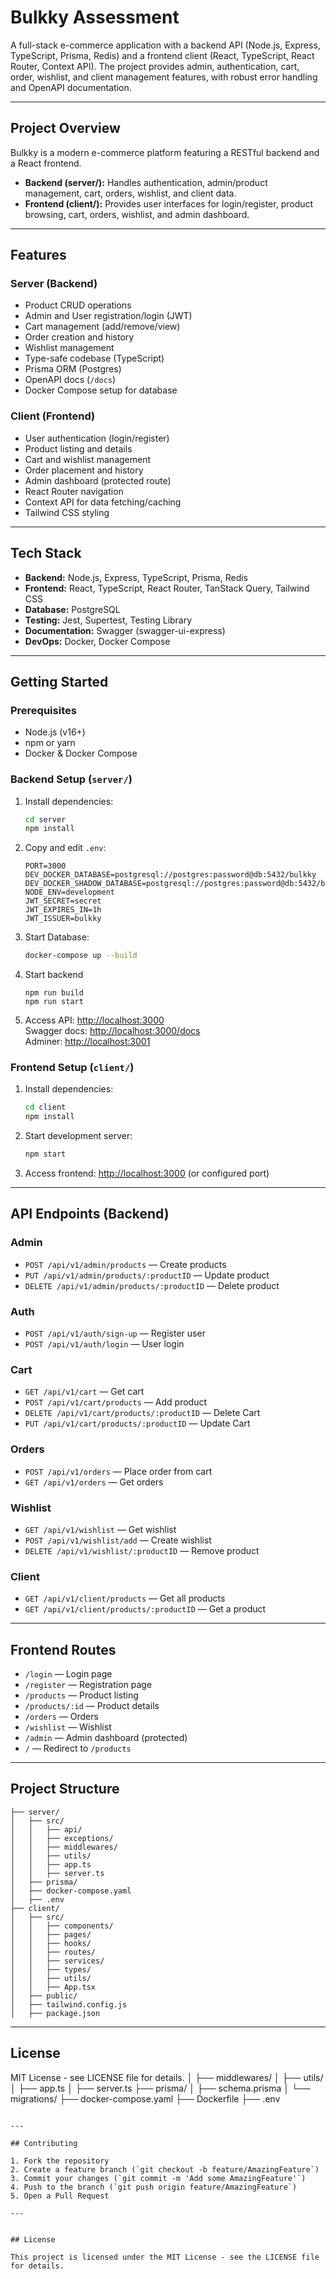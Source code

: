 # Bulkky Assessment

A full-stack e-commerce application with a backend API (Node.js, Express, TypeScript, Prisma, Redis) and a frontend client (React, TypeScript, React Router, Context API). The project provides admin, authentication, cart, order, wishlist, and client management features, with robust error handling and OpenAPI documentation.

---

## Project Overview

Bulkky is a modern e-commerce platform featuring a RESTful backend and a React frontend.

- **Backend (server/):** Handles authentication, admin/product management, cart, orders, wishlist, and client data.
- **Frontend (client/):** Provides user interfaces for login/register, product browsing, cart, orders, wishlist, and admin dashboard.

---

## Features

### Server (Backend)

- Product CRUD operations
- Admin and User registration/login (JWT)
- Cart management (add/remove/view)
- Order creation and history
- Wishlist management
- Type-safe codebase (TypeScript)
- Prisma ORM (Postgres)
- OpenAPI docs (`/docs`)
- Docker Compose setup for database

### Client (Frontend)

- User authentication (login/register)
- Product listing and details
- Cart and wishlist management
- Order placement and history
- Admin dashboard (protected route)
- React Router navigation
- Context API for data fetching/caching
- Tailwind CSS styling

---

## Tech Stack

- **Backend:** Node.js, Express, TypeScript, Prisma, Redis
- **Frontend:** React, TypeScript, React Router, TanStack Query, Tailwind CSS
- **Database:** PostgreSQL
- **Testing:** Jest, Supertest, Testing Library
- **Documentation:** Swagger (swagger-ui-express)
- **DevOps:** Docker, Docker Compose

---

## Getting Started

### Prerequisites

- Node.js (v16+)
- npm or yarn
- Docker & Docker Compose

### Backend Setup (`server/`)

1. Install dependencies:
   ```bash
   cd server
   npm install
   ```
2. Copy and edit `.env`:
   ```env
   PORT=3000
   DEV_DOCKER_DATABASE=postgresql://postgres:password@db:5432/bulkky
   DEV_DOCKER_SHADOW_DATABASE=postgresql://postgres:password@db:5432/bulkky_shadow
   NODE_ENV=development
   JWT_SECRET=secret
   JWT_EXPIRES_IN=1h
   JWT_ISSUER=bulkky
   ```
3. Start Database:
   ```bash
   docker-compose up --build
   ```
4. Start backend
     
   ```
   npm run build
   npm run start
   ```
   
5. Access API: [http://localhost:3000](http://localhost:3000)  
   Swagger docs: [http://localhost:3000/docs](http://localhost:3000/docs)  
   Adminer: [http://localhost:3001](http://localhost:3001)

### Frontend Setup (`client/`)

1. Install dependencies:
   ```bash
   cd client
   npm install
   ```
2. Start development server:
   ```bash
   npm start
   ```
3. Access frontend: [http://localhost:3000](http://localhost:3000) (or configured port)

---

## API Endpoints (Backend)

### Admin

- `POST /api/v1/admin/products` — Create products
- `PUT /api/v1/admin/products/:productID` — Update product
- `DELETE /api/v1/admin/products/:productID` — Delete product


### Auth

- `POST /api/v1/auth/sign-up` — Register user
- `POST /api/v1/auth/login` — User login

### Cart

- `GET /api/v1/cart` — Get cart
- `POST /api/v1/cart/products` — Add product
- `DELETE /api/v1/cart/products/:productID` — Delete Cart
- `PUT /api/v1/cart/products/:productID` — Update Cart

### Orders

- `POST /api/v1/orders` — Place order from cart
- `GET /api/v1/orders` — Get orders

### Wishlist

- `GET /api/v1/wishlist` — Get wishlist
- `POST /api/v1/wishlist/add` — Create wishlist
- `DELETE /api/v1/wishlist/:productID` — Remove product

### Client

- `GET /api/v1/client/products` — Get all products
- `GET /api/v1/client/products/:productID` — Get a product

---

## Frontend Routes

- `/login` — Login page
- `/register` — Registration page
- `/products` — Product listing
- `/products/:id` — Product details
- `/orders` — Orders
- `/wishlist` — Wishlist
- `/admin` — Admin dashboard (protected)
- `/` — Redirect to `/products`

---

## Project Structure

```
├── server/
│   ├── src/
│   │   ├── api/
│   │   ├── exceptions/
│   │   ├── middlewares/
│   │   ├── utils/
│   │   ├── app.ts
│   │   ├── server.ts
│   ├── prisma/
│   ├── docker-compose.yaml
│   ├── .env
├── client/
│   ├── src/
│   │   ├── components/
│   │   ├── pages/
│   │   ├── hooks/
│   │   ├── routes/
│   │   ├── services/
│   │   ├── types/
│   │   ├── utils/
│   │   ├── App.tsx
│   ├── public/
│   ├── tailwind.config.js
│   ├── package.json
```

---

## License

MIT License - see LICENSE file for details.
│ ├── middlewares/
│ ├── utils/
│ ├── app.ts
│ ├── server.ts
├── prisma/
│ ├── schema.prisma
│ └── migrations/
├── docker-compose.yaml
├── Dockerfile
├── .env

```

---

## Contributing

1. Fork the repository
2. Create a feature branch (`git checkout -b feature/AmazingFeature`)
3. Commit your changes (`git commit -m 'Add some AmazingFeature'`)
4. Push to the branch (`git push origin feature/AmazingFeature`)
5. Open a Pull Request

---


## License

This project is licensed under the MIT License - see the LICENSE file for details.
```
